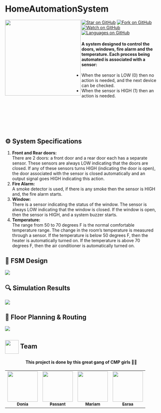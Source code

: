   
# HomeAutomationSystem
<div>

  
 <img src="https://user-images.githubusercontent.com/56982963/148973838-b87b10c7-7a1b-49ec-ba60-50dc6f45b4eb.png" align="left" width="250">
  
  [![Star on GitHub](https://img.shields.io/github/stars/DoniaEsawi/HomeAutomationSystem.svg?style=social)]("https://github.com/DoniaEsawi/HomeAutomationSystem/stargazers")
    [![Fork on GitHub](https://img.shields.io/github/forks/DoniaEsawi/HomeAutomationSystem.svg?style=social)]("https://github.com/DoniaEsawi/HomeAutomationSystem/network/members")
 [![Watch on GitHub](https://img.shields.io/github/watchers/DoniaEsawi/HomeAutomationSystem?style=social)]("https://github.com/DoniaEsawi/HomeAutomationSystem/watchers")
[![Languages on GitHub](https://img.shields.io/github/languages/count/DoniaEsawi/HomeAutomationSystem?style=social)]("")

<h4>A system designed to control the doors, windows, fire alarm and the  temperature. Each process being automated is associated with a sensor: <br/></h4>
<ul><li> When the sensor is LOW (0) then no action is needed, and the next 
  device can be checked.<br/></li>
  <li> When the sensor is HIGH (1) then an action is needed.<br/></li>
</ul>
<br>
<br>
<br>
  
</div>



<br>
<br>



## ⚙ System Specifications

<ol>
  <li>
<b>Front and Rear doors:</b><br/> 
There are 2 doors: a front door and a rear door each has a separate 
sensor. These sensors are always LOW indicating that the doors are 
closed. If any of these sensors turns HIGH (indicating the door is open), 
the door associated with the sensor is closed automatically and an 
output signal goes HIGH indicating this action.</li>
    <li>
      <b>Fire Alarm:</b><br/>
A smoke detector is used, if there is any smoke then the sensor is HIGH 
and, the fire alarm starts.</li>
    <li>
      <b>Window:</b><br/>
There is a sensor indicating the status of the window. The sensor is 
always LOW indicating that the window is closed. If the window is 
open, then the sensor is HIGH, and a system buzzer starts.</li>
    <li>
<b>Temperature:</b><br/>
The range from 50 to 70 degrees F is the normal comfortable 
temperature range. The change in the room’s temperature is measured 
through a sensor. If the temperature is below 50 degrees F, then the 
heater is automatically turned on. If the temperature is above 70 degrees 
F, then the air conditioner is automatically turned on.</li>
  </ol>
  
## 🔄 FSM Design



<img src="https://user-images.githubusercontent.com/56982963/148977954-76eb6eb8-1d97-46b7-baee-9867d55c8f5e.jpg" align ="center"/>


## 🔍 Simulation Results


<img src="https://user-images.githubusercontent.com/56982963/148978118-616e8514-1128-426c-9dd4-95fa1c837710.png" align ="center"/>

## 🔩 Floor Planning & Routing



<img align ="center" src="https://user-images.githubusercontent.com/56982963/148978209-0750b74e-16c0-4143-906d-b7b3970f00bb.png" />


 <h2> <img src="https://raw.githubusercontent.com/seanprashad/slackmoji/master/emoji/blob/blob-high-five.png" width=45px  alt="" align="center"/> Team  
 </h1>

<div align="center">
  <h4>This project is done by this great gang of CMP girls 👩‍💻</h4>
<table>
  <tr>
    <td align="center"><a href="https://github.com/DoniaEsawi"><img src="https://avatars.githubusercontent.com/u/56982963?v=4" width="100px;" alt=""/><br /><sub><b>Donia</b></sub></a><br />
    </td>
    <td align="center"><a href="https://github.com/Passant-Abdelgalil"><img src="https://avatars.githubusercontent.com/u/69261710?v=4" width="100px;" alt=""/><br /><sub><b>Passant</b></sub></a><br />
    </td><td align="center"><a href="https://github.com/mariamashraf00"><img src="https://avatars.githubusercontent.com/u/80390555?v=4" width="100px;" alt=""/><br /><sub><b>Mariam</b></sub></a><br />
    </td><td align="center"><a href="https://github.com/esraagamal23"><img src="https://avatars.githubusercontent.com/u/69439108?v=4" width="100px;" alt=""/><br /><sub><b>Esraa</b></sub></a><br />
    </td> 
    </tr>
  </table>
</div>

